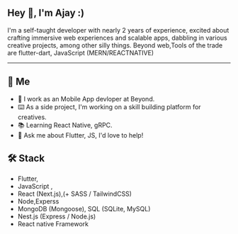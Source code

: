 Hey 👋, I'm Ajay :)
-----------------------------------------------------------------------------------------------------------------------------------------------------------------------------------------------------------------------

I'm a self-taught developer with nearly 2 years of experience, excited about crafting immersive web experiences and scalable apps, dabbling in various creative projects, among other silly things. Beyond web,Tools of the trade are  flutter-dart, JavaScript (MERN/REACTNATIVE)

----------------------------------------------------------------------------------------------------------------------------------------------------------------------------------------------------------------------

🚀 Me
----------------------------------------------------------------------------------------------------------------------------------------------------------------------------------------------------------------------
* 💼 I work as an Mobile App devloper at Beyond.
* ⌨️ As a side project, I'm working on a skill building platform for creatives.
* 📚 Learning React Native, gRPC.
* 💬 Ask me about Flutter, JS, I'd love to help!

🛠️ Stack
----------------------------------------------------------------------------------------------------------------------------------------------------------------------------------------------------------------------
* Flutter,
* JavaScript ,
* React (Next.js),(+ SASS / TailwindCSS)
* Node,Experss
* MongoDB (Mongoose), SQL (SQLite, MySQL)
* Nest.js (Express / Node.js)
* React native Framework

